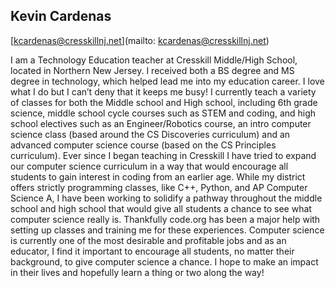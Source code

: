 ## Kevin  Cardenas

[kcardenas@cresskillnj.net](mailto: kcardenas@cresskillnj.net)

I am a Technology Education teacher at Cresskill Middle/High School, located in Northern New Jersey. I received both a BS degree and MS degree in technology, which helped lead me into my education career. I love what I do but I can’t deny that it keeps me busy! I currently teach a variety of classes for both the Middle school and High school, including 6th grade science, middle school cycle courses such as STEM and coding, and high school electives such as an Engineer/Robotics course, an intro computer science class (based around the CS Discoveries curriculum) and an advanced computer science course (based on the CS Principles curriculum). Ever since I began teaching in Cresskill I have tried to expand our computer science curriculum in a way that would encourage all students to gain interest in coding from an earlier age. While my district offers strictly programming classes,  like C++, Python, and AP Computer Science A, I have been working to solidify a pathway throughout the middle school and high school that would give all students a chance to see what computer science really is. Thankfully code.org has been a major help with setting up classes and training me for these experiences. Computer science is currently one of the most desirable and profitable jobs and as an educator, I find it important to encourage all students, no matter their background, to give computer science a chance. I hope to make an impact in their lives and hopefully learn a thing or two along the way!
